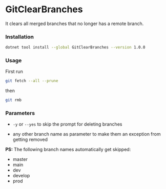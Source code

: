 # GitClearBranches

It clears all merged branches that no longer has a remote branch.

### Installation

```bash
dotnet tool install --global GitClearBranches --version 1.0.0
```

### Usage

First run 

```bash
git fetch --all --prune
```

then

```bash
git rmb
```

### Parameters

* `-y` or `--yes` to skip the prompt for deleting branches

* any other branch name as parameter to make them an exception from getting removed

**PS:** The following branch names automatically get skipped:
  * master
  * main
  * dev
  * develop
  * prod

